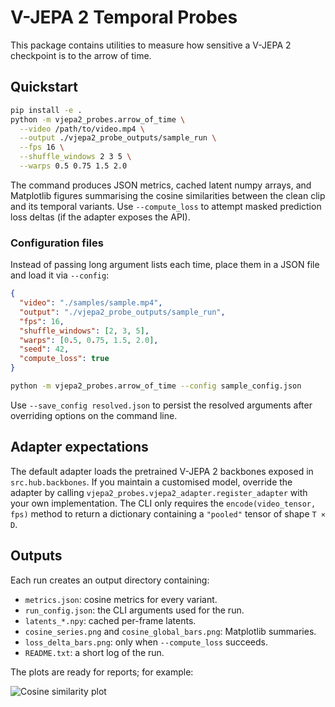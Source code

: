# V-JEPA 2 Temporal Probes

This package contains utilities to measure how sensitive a V-JEPA 2 checkpoint is to the arrow of time.

## Quickstart

```bash
pip install -e .
python -m vjepa2_probes.arrow_of_time \
  --video /path/to/video.mp4 \
  --output ./vjepa2_probe_outputs/sample_run \
  --fps 16 \
  --shuffle_windows 2 3 5 \
  --warps 0.5 0.75 1.5 2.0
```

The command produces JSON metrics, cached latent numpy arrays, and Matplotlib figures summarising the cosine similarities between the clean clip and its temporal variants. Use `--compute_loss` to attempt masked prediction loss deltas (if the adapter exposes the API).

### Configuration files

Instead of passing long argument lists each time, place them in a JSON file and load it via `--config`:

```json
{
  "video": "./samples/sample.mp4",
  "output": "./vjepa2_probe_outputs/sample_run",
  "fps": 16,
  "shuffle_windows": [2, 3, 5],
  "warps": [0.5, 0.75, 1.5, 2.0],
  "seed": 42,
  "compute_loss": true
}
```

```bash
python -m vjepa2_probes.arrow_of_time --config sample_config.json
```

Use `--save_config resolved.json` to persist the resolved arguments after overriding options on the command line.

## Adapter expectations

The default adapter loads the pretrained V-JEPA 2 backbones exposed in `src.hub.backbones`. If you maintain a customised model, override the adapter by calling `vjepa2_probes.vjepa2_adapter.register_adapter` with your own implementation. The CLI only requires the `encode(video_tensor, fps)` method to return a dictionary containing a `"pooled"` tensor of shape `T × D`.

## Outputs

Each run creates an output directory containing:

- `metrics.json`: cosine metrics for every variant.
- `run_config.json`: the CLI arguments used for the run.
- `latents_*.npy`: cached per-frame latents.
- `cosine_series.png` and `cosine_global_bars.png`: Matplotlib summaries.
- `loss_delta_bars.png`: only when `--compute_loss` succeeds.
- `README.txt`: a short log of the run.

The plots are ready for reports; for example:

![Cosine similarity plot](cosine_series.png)

